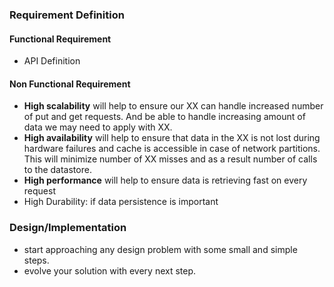 ### Requirement Definition
#### Functional Requirement
- API Definition
#### Non Functional Requirement
- **High scalability** will help to ensure our XX can handle increased number of put and get requests. And be able to handle increasing amount of data we may need to apply with XX.
- **High availability** will help to ensure that data in the XX is not lost during hardware failures and cache is accessible in case of network partitions. This will minimize number of XX misses and as a result number of calls to the datastore.
- **High performance** will help to ensure data is retrieving fast on every request
- High Durability: if data persistence is important
### Design/Implementation
 - start approaching any design problem with some small and simple steps.
 - evolve your solution with every next step.
<!--stackedit_data:
eyJoaXN0b3J5IjpbMjI0OTM2ODU0XX0=
-->